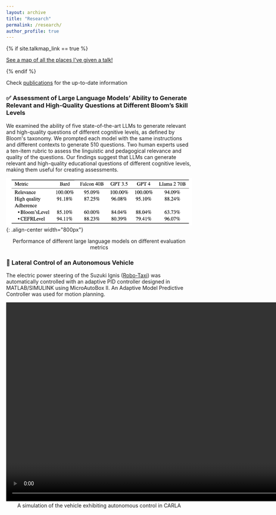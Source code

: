 ```yaml
---
layout: archive
title: "Research"
permalink: /research/
author_profile: true
---
```


{% if site.talkmap_link == true %}

<p style="text-decoration:underline;"><a href="/research.md">See a map of all the places I've given a talk!</a></p>

{% endif %}

Check [publications](https://scholar.google.com/citations?user=u8eMQLgAAAAJ&hl=en) for the up-to-date information

### ✅ Assessment of Large Language Models’ Ability to Generate Relevant and High-Quality Questions at Different Bloom’s Skill Levels
We examined the ability of five state-of-the-art LLMs to generate relevant and high-quality questions of different cognitive levels, as defined by Bloom's taxonomy. We prompted each model with the same instructions and different contexts to generate 510 questions. Two human experts used a ten-item rubric to assess the linguistic and pedagogical relevance and quality of the questions. Our findings suggest that LLMs can generate relevant and high-quality educational questions of different cognitive levels, making them useful for creating assessments.

![Alt text](/images/table.png){: .align-center width="800px"}
<div align="center">Performance of different large language models on different evaluation metrics</div>


### 🚙 Lateral Control of an Autonomous Vehicle
The electric power steering of the Suzuki Ignis ([Robo-Taxi](https://tataelxsi.com/storage/solutions/February2021/J0jsi8pIMUsEC3CINghu.pdf)) was automatically controlled with an adaptive PID controller designed in MATLAB/SIMULINK using MicroAutoBox II. An Adaptive Model Predictive Controller was used for motion planning. 


<video width="960" height="540" controls>
  <source src="/images/video1.mp4" type="video/mp4">
  Your browser does not support the video tag.
</video>
<div align="center">A simulation of the vehicle exhibiting autonomous control in CARLA</div>